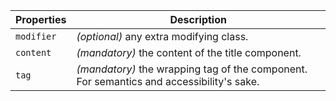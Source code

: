 | Properties | Description                                                                              |
| ---------- | ---------------------------------------------------------------------------------------- |
| `modifier` | _(optional)_ any extra modifying class.                                                  |
| `content`  | _(mandatory)_ the content of the title component.                                        |
| `tag`      | _(mandatory)_ the wrapping tag of the component. For semantics and accessibility's sake. |
